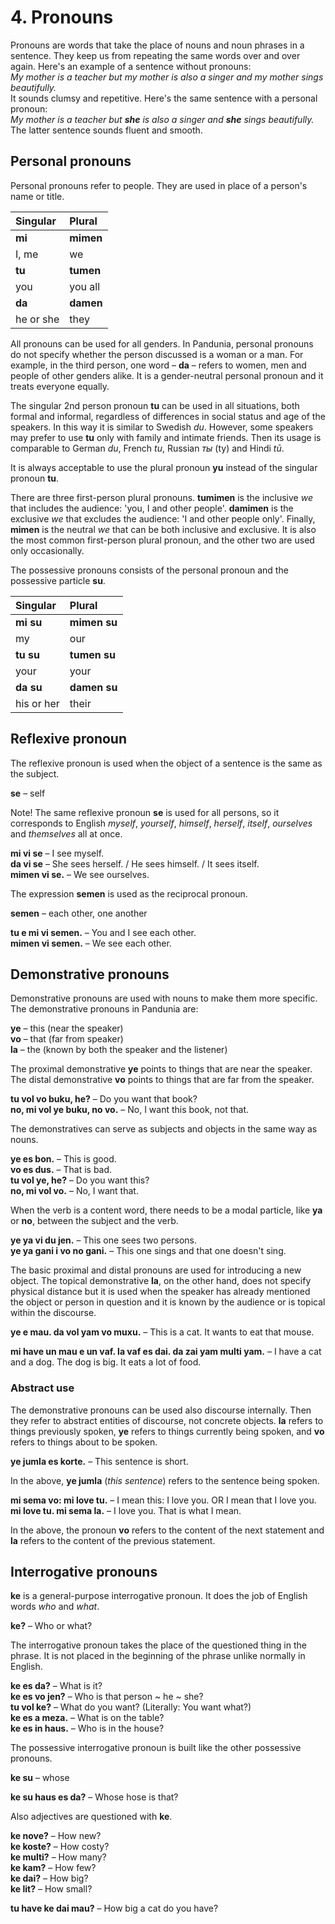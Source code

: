 
# 4. Pronouns

Pronouns are words that take the place of nouns and noun phrases in a sentence.
They keep us from repeating the same words over and over again.
Here's an example of a sentence without pronouns:  
*My mother is a teacher but my mother is also a singer and my mother sings beautifully.*  
It sounds clumsy and repetitive.
Here's the same sentence with a personal pronoun:  
*My mother is a teacher but* ***she*** *is also a singer and* ***she*** *sings beautifully.*  
The latter sentence sounds fluent and smooth.


## Personal pronouns

Personal pronouns refer to people.
They are used in place of a person's name or title.

| Singular    | Plural       |
|:------------|:-------------|
| **mi**      | **mimen**    |
| I, me       | we           |
| **tu**      | **tumen**    |
| you         | you all      |
| **da**      | **damen**    |
| he or she   | they         |

All pronouns can be used for all genders.
In Pandunia, personal pronouns do not specify whether the person discussed is a woman or a man.
For example, in the third person, one word –
**da**
– refers to women, men and people of other genders alike.
It is a gender-neutral personal pronoun and it treats everyone equally.

The singular 2nd person pronoun **tu** can be used in all situations, both formal and informal,
regardless of differences in social status and age of the speakers.
In this way it is similar to Swedish _du_.
However, some speakers may prefer to use **tu** only with family and intimate friends.
Then its usage is comparable to German _du_, French _tu_, Russian _ты_ (ty) and Hindi _tū_.

It is always acceptable to use the plural pronoun **yu**
instead of the singular pronoun **tu**.

There are three first-person plural pronouns.
**tumimen**
is the inclusive *we* that includes the audience: 'you, I and other people'.
**damimen**
is the exclusive *we* that excludes the audience: 'I and other people only'.
Finally,
**mimen**
is the neutral *we* that can be both inclusive and exclusive.
It is also the most common first-person plural pronoun,
and the other two are used only occasionally.

The possessive pronouns consists of the personal pronoun and the possessive particle
**su**.

| Singular    | Plural       |
|:------------|:-------------|
| **mi su**   | **mimen su** |
| my          | our          |
| **tu su**   | **tumen su** |
| your        | your         |
| **da su**   | **damen su** |
| his or her  | their        |


## Reflexive pronoun

The reflexive pronoun is used when the object of a sentence is the same as the subject.

**se**
– self

Note! The same reflexive pronoun
**se**
is used for all persons,
so it corresponds to English _myself_, _yourself_, _himself_, _herself_, _itself_, _ourselves_ and _themselves_ all at once.

**mi vi se**
– I see myself.  
**da vi se**
– She sees herself. / He sees himself. / It sees itself.  
**mimen vi se.**
– We see ourselves.

The expression
**semen**
is used as the reciprocal pronoun.

**semen**
– each other, one another

**tu e mi vi semen.**
– You and I see each other.  
**mimen vi semen.**
– We see each other.


## Demonstrative pronouns

Demonstrative pronouns are used with nouns to make them more specific.
The demonstrative pronouns in Pandunia are:

**ye**
– this (near the speaker)  
**vo**
– that (far from speaker)  
**la**
– the (known by both the speaker and the listener)

The proximal demonstrative
**ye**
points to things that are near the speaker.
The distal demonstrative
**vo**
points to things that are far from the speaker.

**tu vol vo buku, he?**
– Do you want that book?  
**no, mi vol ye buku, no vo.**
– No, I want this book, not that.

The demonstratives can serve as subjects and objects in the same way as nouns.

**ye es bon.**
– This is good.  
**vo es dus.**
– That is bad.  
**tu vol ye, he?**
– Do you want this?  
**no, mi vol vo.**
– No, I want that.

When the verb is a content word,
there needs to be a modal particle,
like **ya** or **no**,
between the subject and the verb.

**ye ya vi du jen.**
– This one sees two persons.  
**ye ya gani i vo no gani.**
– This one sings and that one doesn't sing.

The basic proximal and distal pronouns are used for introducing a new object.
The topical demonstrative
**la**,
on the other hand,
does not specify physical distance
but it is used when the speaker has already mentioned the object or person in question
and it is known by the audience or is topical within the discourse.

**ye e mau. da vol yam vo muxu.**
– This is a cat. It wants to eat that mouse.

**mi have un mau e un vaf. la vaf es dai. da zai yam multi yam.**
– I have a cat and a dog. The dog is big. It eats a lot of food.


### Abstract use

The demonstrative pronouns can be used also discourse internally.
Then they refer to abstract entities of discourse, not concrete objects.
**la**
refers to things previously spoken,
**ye**
refers to things currently being spoken, and
**vo**
refers to things about to be spoken.

**ye jumla es korte.**
– This sentence is short.

In the above,
**ye jumla**
(_this sentence_) refers to the sentence being spoken.

**mi sema vo: mi love tu.**
– I mean this: I love you. OR I mean that I love you.  
**mi love tu. mi sema la.**
– I love you. That is what I mean.

In the above, the pronoun
**vo**
refers to the content of the next statement and
**la**
refers to the content of the previous statement.


## Interrogative pronouns

**ke**
is a general-purpose interrogative pronoun.
It does the job of English words _who_ and _what_.

**ke?**
– Who or what?  

The interrogative pronoun takes the place of the questioned thing in the phrase.
It is not placed in the beginning of the phrase unlike normally in English.

**ke es da?**
– What is it?  
**ke es vo jen?**
– Who is that person ~ he ~ she?  
**tu vol ke?**
– What do you want? (Literally: You want what?)  
**ke es a meza.**
– What is on the table?  
**ke es in haus.**
– Who is in the house?

The possessive interrogative pronoun is built like the other possessive pronouns.

**ke su**
– whose

**ke su haus es da?**
– Whose hose is that?

Also adjectives are questioned with **ke**.

**ke nove?**
– How new?  
**ke koste?**
– How costy?  
**ke multi?**
– How many?  
**ke kam?**
– How few?  
**ke dai?**
– How big?  
**ke lit?**
– How small?

**tu have ke dai mau?**
– How big a cat do you have?

<!--
## Table of pronominals

A pronominal phrase is an expression that consists of several words and functions syntactically as a pronoun.
Pandunia's pronominal phrases can be arranged in a regular table of pronominals as below.

| Category      | Interrogative | Demonstrative | Indefinite    | Universal     | Negative      | Alternative   | Elective      |
|:--------------|:-------------:|:-------------:|:-------------:|:-------------:|:-------------:|:-------------:|:-------------:|
| **ting**      | **vat ting**  | **da ting**   | **som ting**  | **evri ting** | **no ting**   | **otre ting** | **eni ting**  |
| Thing         | what (thing)  | that thing    | something     | everything    | nothing       | another       | anything      |
| **von**       |**hu; vat von**| **da von**    | **som von**   | **evri von**  | **no von**    | **otre von**  | **eni von**   |
| Individual    | who; which one| that one      | someone       | every one     | no-one        | another       | anyone        |
| **have**      | **hu's**      | **da von's**  | **som von's** |**evri von's** | **no von's**  |**otre von's** | **eni von's** |
| Possession    | whose         | that one's    | someone's     | everyone's    | no-one's      | another's     | anyone's      |
| **plas**      | **vat plas**  | **da plas**   | **som plas**  | **evri plas** | **no plas**   | **otre plas** | **eni plas**  |
| Location      | where         | there         | somewhere     | everywhere    | nowhere       | elsewhere     | anywhere      |
| **tem**       | **vat tem**   | **da tem**    | **som tem**   | **evri tem**  | **no tem**    | **otre tem**  | **eni tem**   |
| Time          |when, what time| that time     | sometime      |always, all the time| never    | another time  | any time      |
| **vei**       | **vat vei**   | **da vei**    | **som vei**   | **evri vei**  | **no vei**    | **otre vei**  | **eni vei**   |
| Manner        | how           | in that way   | somehow       | in every way  | in no way     | otherwise     | anyway        |
| **tip**       | **vat tip**   | **da tip**    | **som tip**   | **evri tip**  | **no tip**    | **otre tip**  | **eni tip**   |
| Kind, sort    | what kind of  | that kind of  | some kind of  | all kinds of  | no kind of    |another type of| any kind of   |
| **monta**     | **vat monta** | **da monta**  | **som monta** | **evri monta**| **no monta**  | **otre monta**| **eni monta** |
| Amount        | how much      | so much       | some          | all           | none          | other amount  | any amount    |
-->
